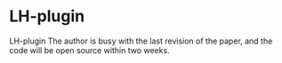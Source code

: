 # LH-plugin
LH-plugin
The author is busy with the last revision of the paper, and the code will be open source within two weeks.
